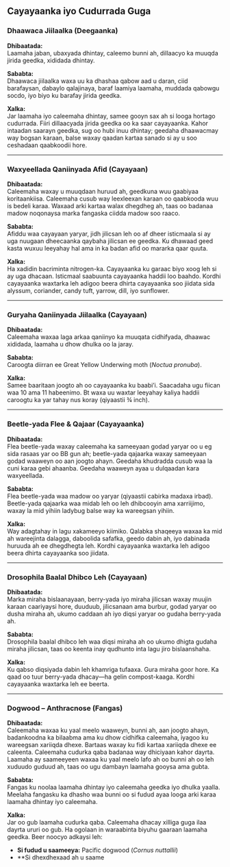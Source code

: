 ## Cayayaanka iyo Cudurrada Guga

### Dhaawaca Jiilaalka (Deegaanka)

**Dhibaatada:**  
Laamaha jaban, ubaxyada dhintay, caleemo bunni ah, dillaacyo ka muuqda jirida geedka, xididada dhintay.

**Sababta:**  
Dhaawaca jiilaalka waxa uu ka dhashaa qabow aad u daran, ciid barafaysan, dabaylo qalajinaya, baraf laamiya laamaha, muddada qabowgu socdo, iyo biyo ku barafay jirida geedka.

**Xalka:**  
Jar laamaha iyo caleemaha dhintay, samee gooyn sax ah si looga hortago cudurrada. Fiiri dillaacyada jirida geedka oo ka saar cayayaanka. Kahor intaadan saarayn geedka, sug oo hubi inuu dhintay; geedaha dhaawacmay way bogsan karaan, balse waxay qaadan kartaa sanado si ay u soo ceshadaan qaabkoodii hore.

---

### Waxyeellada Qaniinyada Afid (Cayayaan)

**Dhibaatada:**  
Caleemaha waxay u muuqdaan huruud ah, geedkuna wuu gaabiyaa koritaankiisa. Caleemaha cusub way leexleexan karaan oo qaabkooda wuu is bedeli karaa. Waxaad arki kartaa walax dhegdheg ah, taas oo badanaa madow noqonaysa marka fangaska ciidda madow soo raaco.

**Sababta:**  
Afiddu waa cayayaan yaryar, jidh jilicsan leh oo af dheer isticmaala si ay uga nuugaan dheecaanka qaybaha jilicsan ee geedka. Ku dhawaad geed kasta wuxuu leeyahay hal ama in ka badan afid oo mararka qaar quuta.

**Xalka:**  
Ha xadidin bacriminta nitrogen-ka. Cayayaanka ku garaac biyo xoog leh si ay uga dhacaan. Isticmaal saabuunta cayayaanka haddii loo baahdo. Kordhi cayayaanka waxtarka leh adigoo beera dhirta cayayaanka soo jiidata sida alyssum, coriander, candy tuft, yarrow, dill, iyo sunflower.

---

### Guryaha Qaniinyada Jiilaalka (Cayayaan)

**Dhibaatada:**  
Caleemaha waxaa laga arkaa qaniinyo ka muuqata cidhifyada, dhaawac xididada, laamaha u dhow dhulka oo la jaray.

**Sababta:**  
Caroogta diirran ee Great Yellow Underwing moth (*Noctua pronuba*).

**Xalka:**  
Samee baaritaan joogto ah oo cayayaanka ku baabi’i. Saacadaha ugu fiican waa 10 ama 11 habeenimo. Bt waxa uu waxtar leeyahay kaliya haddii caroogtu ka yar tahay nus koray (qiyaastii ¾ inch).

---

### Beetle-yada Flee & Qajaar (Cayayaanka)

**Dhibaatada:**  
Flea beetle-yada waxay caleemaha ka sameeyaan godad yaryar oo u eg sida rasaas yar oo BB gun ah; beetle-yada qajaarka waxay sameeyaan godad waaweyn oo aan joogto ahayn. Geedaha khudradda cusub waa la cuni karaa gebi ahaanba. Geedaha waaweyn ayaa u dulqaadan kara waxyeellada.

**Sababta:**  
Flea beetle-yada waa madow oo yaryar (qiyaastii cabirka madaxa irbad). Beetle-yada qajaarka waa midab leh oo leh dhibcooyin ama xarriijimo, waxay la mid yihiin ladybug balse way ka wareegsan yihiin.

**Xalka:**  
Way adagtahay in lagu xakameeyo kiimiko. Qalabka shaqeeya waxaa ka mid ah wareejinta dalagga, daboolida safafka, geedo dabin ah, iyo dabinada huruuda ah ee dhegdhegta leh. Kordhi cayayaanka waxtarka leh adigoo beera dhirta cayayaanka soo jiidata.

---

### Drosophila Baalal Dhibco Leh (Cayayaan)

**Dhibaatada:**  
Marka miraha bislaanayaan, berry-yada iyo miraha jilicsan waxay muujin karaan caariyaysi hore, duuduub, jilicsanaan ama burbur, godad yaryar oo dusha miraha ah, ukumo caddaan ah iyo diqsi yaryar oo gudaha berry-yada ah.

**Sababta:**  
Drosophila baalal dhibco leh waa diqsi miraha ah oo ukumo dhigta gudaha miraha jilicsan, taas oo keenta inay qudhunto inta lagu jiro bislaanshaha.

**Xalka:**  
Ku qabso diqsiyada dabin leh khamriga tufaaxa. Gura miraha goor hore. Ka qaad oo tuur berry-yada dhacay—ha gelin compost-kaaga. Kordhi cayayaanka waxtarka leh ee beerta.

---

### Dogwood – Anthracnose (Fangas)

**Dhibaatada:**  
Caleemaha waxaa ku yaal meelo waaweyn, bunni ah, aan joogto ahayn, badankoodna ka bilaabma ama ku dhow cidhifka caleemaha, iyagoo ku wareegsan xariiqda dhexe. Bartaas waxay ku fidi kartaa xariiqda dhexe ee caleenta. Caleemaha cudurka qaba badanaa way dhiciyaan kahor dayrta. Laamaha ay saameeyeen waxaa ku yaal meelo lafo ah oo bunni ah oo leh xuduudo guduud ah, taas oo ugu dambayn laamaha gooysa ama gubta.

**Sababta:**  
Fangas ku noolaa laamaha dhintay iyo caleemaha geedka iyo dhulka yaalla. Meelaha fangasku ka dhasho waa bunni oo si fudud ayaa looga arki karaa laamaha dhintay iyo caleemaha.

**Xalka:**  
Jar oo gub laamaha cudurka qaba. Caleemaha dhacay xilliga guga ilaa dayrta ururi oo gub. Ha ogolaan in waraabinta biyuhu gaaraan laamaha geedka. Beer noocyo adkaysi leh:

- **Si fudud u saameeya:** Pacific dogwood (*Cornus nuttallii*)
- **Si dhexdhexaad ah u saame